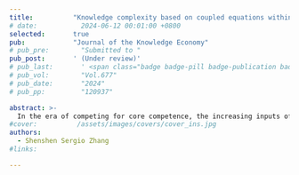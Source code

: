 ```yaml
---
title:          "Knowledge complexity based on coupled equations within the bipartite network"
# date:           2024-06-12 00:01:00 +0800
selected:       true
pub:            "Journal of the Knowledge Economy"
# pub_pre:        "Submitted to "
pub_post:       ' (Under review)'
# pub_last:       ' <span class="badge badge-pill badge-publication badge-success">1<sup>st</sup> & corr. author</span>'
# pub_vol:        "Vol.677"
# pub_date:       "2024"
# pub_pp:         "120937"

abstract: >-
  In the era of competing for core competence, the increasing inputs of knowledge factors have brought the issue of “efficiency-enhancing and quality-improving” into focus; and concerns about the “quality” perspective of knowledge require mining information related to complex knowledge hidden in the economic system. In order to quantify knowledge complexity at both the national (or regional) and technological levels, this article combines the Fitness and Complexity algorithm with matrix-estimation exercises based on the framework of the bipartite network. On the basis of these measurements, this article analyzes and discusses the economic implications and evolutionary features while considering the “expiration” of patents; additionally, community detection is conducted to discuss the evolution of the “location” of complex knowledge. The results show that knowledge complexity depends on the structural similarity and specialization of patents; furthermore, the timeliness of patents may affect knowledge complexity conspicuously; moreover, the significance of the “location” of complex knowledge in the past has been downplayed over the past few decades.
#cover:          /assets/images/covers/cover_ins.jpg
authors:
  - Shenshen Sergio Zhang
#links:

---
```

